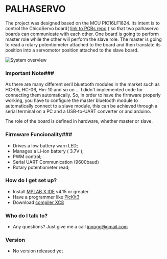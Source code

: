 # PALHASERVO #

The project was designed based on the MCU PIC16LF1824. Its intent is to control the ChicoServo board( [link to PCBs repo](https://bitbucket.org/jpnbino/hw_palha_servo/src/master/) ) so that two palhaservo boards can communicate with each other. One board is going to perform master role while the other will perform the slave role. The master is going to read a rotary potentiometer attached to the board and then translate its position into a servomotor position attached to the slave board.

![System overview](https://i.imgur.com/gyzdevEl.png)

### Important Note###
As there are many different seril bluetooth modules in the market such as HC-05, HC-06, Hm-10 and so on ... I didn't implemented code for connecting them automatically. So, in order to have the firmware properly working, you have to configure the master bluetooth module to automatically connect to a slave module, this can be achieved through a serial terminal on a PC and a USB-to-UART converter or and arduino. 

The role of the board is defined in hardware, whether master or slave.

### Firmware Funcionality###
* Drives a low battery warn LED;
* Manages a Li-ion battery ( 3.7V );
* PWM control;
* Serial UART Communication (9600baud)
* Rotary potentiometer read;

### How do I get set up? ###

* Install [MPLAB X IDE](http://www.microchip.com/mplab/mplab-x-ide) v4.15 or greater
* Have a programmer like [PicKit3](http://www.microchip.com/Developmenttools/ProductDetails.aspx?PartNO=PG164130)
* Download [compiler XC8](http://www.microchip.com/mplab/compilers)


### Who do I talk to? ###

* Any questions? Just give me a call [jpnogg@gmail.com]()

### Version ###

* No version released yet